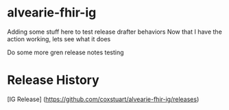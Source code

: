 # alvearie-fhir-ig

Adding some stuff here to test release drafter behaviors
Now that I have the action working, lets see what it does

Do some more gren release notes testing

# Release History
[IG Release] (https://github.com/coxstuart/alvearie-fhir-ig/releases)


